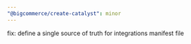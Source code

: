 ```yaml
---
"@bigcommerce/create-catalyst": minor
---
```


fix: define a single source of truth for integrations manifest file
